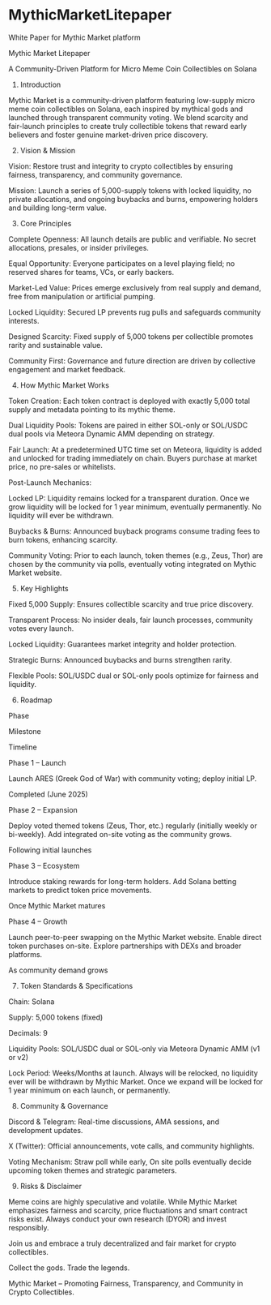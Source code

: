 # MythicMarketLitepaper
White Paper for Mythic Market platform

Mythic Market Litepaper

A Community-Driven Platform for Micro Meme Coin Collectibles on Solana

1. Introduction

Mythic Market is a community-driven platform featuring low-supply micro meme coin collectibles on Solana, each inspired by mythical gods and launched through transparent community voting. We blend scarcity and fair-launch principles to create truly collectible tokens that reward early believers and foster genuine market-driven price discovery.

2. Vision & Mission

Vision: Restore trust and integrity to crypto collectibles by ensuring fairness, transparency, and community governance.

Mission: Launch a series of 5,000-supply tokens with locked liquidity, no private allocations, and ongoing buybacks and burns, empowering holders and building long-term value.

3. Core Principles

Complete Openness: All launch details are public and verifiable. No secret allocations, presales, or insider privileges.

Equal Opportunity: Everyone participates on a level playing field; no reserved shares for teams, VCs, or early backers.

Market-Led Value: Prices emerge exclusively from real supply and demand, free from manipulation or artificial pumping.

Locked Liquidity: Secured LP prevents rug pulls and safeguards community interests.

Designed Scarcity: Fixed supply of 5,000 tokens per collectible promotes rarity and sustainable value.

Community First: Governance and future direction are driven by collective engagement and market feedback.

4. How Mythic Market Works

Token Creation: Each token contract is deployed with exactly 5,000 total supply and metadata pointing to its mythic theme.

Dual Liquidity Pools: Tokens are paired in either SOL-only or SOL/USDC dual pools via Meteora Dynamic AMM depending on strategy.

Fair Launch: At a predetermined UTC time set on Meteora, liquidity is added and unlocked for trading immediately on chain. Buyers purchase at market price, no pre-sales or whitelists.

Post-Launch Mechanics:

Locked LP: Liquidity remains locked for a transparent duration. Once we grow liquidity will be locked for 1 year minimum, eventually permanently. No liquidity will ever be withdrawn.

Buybacks & Burns: Announced buyback programs consume trading fees to burn tokens, enhancing scarcity.

Community Voting: Prior to each launch, token themes (e.g., Zeus, Thor) are chosen by the community via polls, eventually voting integrated on Mythic Market website.

5. Key Highlights

Fixed 5,000 Supply: Ensures collectible scarcity and true price discovery.

Transparent Process: No insider deals, fair launch processes, community votes every launch.

Locked Liquidity: Guarantees market integrity and holder protection.

Strategic Burns: Announced buybacks and burns strengthen rarity.

Flexible Pools: SOL/USDC dual or SOL-only pools optimize for fairness and liquidity.

6. Roadmap

Phase

Milestone

Timeline

Phase 1 – Launch

Launch ARES (Greek God of War) with community voting; deploy initial LP.

Completed (June 2025)

Phase 2 – Expansion

Deploy voted themed tokens (Zeus, Thor, etc.) regularly (initially weekly or bi-weekly). Add integrated on-site voting as the community grows.

Following initial launches

Phase 3 – Ecosystem

Introduce staking rewards for long-term holders. Add Solana betting markets to predict token price movements.

Once Mythic Market matures

Phase 4 – Growth

Launch peer-to-peer swapping on the Mythic Market website. Enable direct token purchases on-site. Explore partnerships with DEXs and broader platforms.

As community demand grows

7. Token Standards & Specifications

Chain: Solana

Supply: 5,000 tokens (fixed)

Decimals: 9

Liquidity Pools: SOL/USDC dual or SOL-only via Meteora Dynamic AMM (v1 or v2)

Lock Period: Weeks/Months at launch. Always will be relocked, no liquidity ever will be withdrawn by Mythic Market. Once we expand will be locked for 1 year minimum on each launch, or permanently.

8. Community & Governance

Discord & Telegram: Real-time discussions, AMA sessions, and development updates.

X (Twitter): Official announcements, vote calls, and community highlights.

Voting Mechanism: Straw poll while early, On site polls eventually decide upcoming token themes and strategic parameters.

9. Risks & Disclaimer

Meme coins are highly speculative and volatile. While Mythic Market emphasizes fairness and scarcity, price fluctuations and smart contract risks exist. Always conduct your own research (DYOR) and invest responsibly.

Join us and embrace a truly decentralized and fair market for crypto collectibles.

Collect the gods. Trade the legends.

Mythic Market – Promoting Fairness, Transparency, and Community in Crypto Collectibles.
